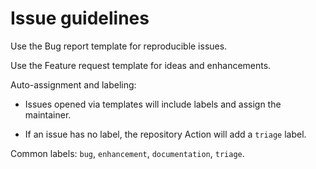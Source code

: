 # Issue guidelines

Use the Bug report template for reproducible issues.

Use the Feature request template for ideas and enhancements.

Auto-assignment and labeling:

- Issues opened via templates will include labels and assign the maintainer.

- If an issue has no label, the repository Action will add a `triage` label.

Common labels: `bug`, `enhancement`, `documentation`, `triage`.

